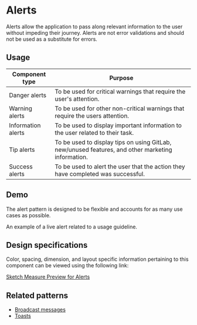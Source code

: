 # Alerts

Alerts allow the application to pass along relevant information to the user without impeding their journey. Alerts are not error validations and should not be used as a substitute for errors.

## Usage

| Component type | Purpose |
| ----- | ----- |
| Danger alerts | To be used for critical warnings that require the user's attention. |
| Warning alerts | To be used for other non-critical warnings that require the users attention. |
| Information alerts | To be used to display important information to the user related to their task. |
| Tip alerts | To be used to display tips on using GitLab, new/unused features, and other marketing information. |
| Success alerts | To be used to alert the user that the action they have completed was successful. |

## Demo

The alert pattern is designed to be flexible and accounts for as many use cases as possible.

<p class="todo">An example of a live alert related to a usage guideline.</p>

## Design specifications

Color, spacing, dimension, and layout specific information pertaining to this component can be viewed using the following link:

[Sketch Measure Preview for Alerts](https://gitlab-org.gitlab.io/gitlab-design/hosted/design-gitlab-specs/alerts-spec-previews/)

## Related patterns

-   [Broadcast messages](/components/broadcast-messages)
-   [Toasts](/components/toasts)